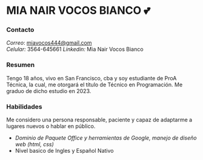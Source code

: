 # MIA NAIR VOCOS BIANCO :two_hearts:
### Contacto
*Correo*: miavocos444@gmail.com <br>
*Celular:* 3564-645661
*Linkedin:* Mia Nair Vocos Bianco
### Resumen
Tengo 18 años, vivo en San Francisco, cba y soy estudiante de ProA Técnica, la cual, me otorgará el título de Técnico en Programación. Me graduo de dicho estudio en 2023.
### Habilidades
Me considero una persona responsable, paciente y capaz de adaptarme a lugares nuevos o hablar en público. 
- *Dominio de Paquete Office y herramientas de Google, manejo de diseño web (html, css)*
- Nivel basico de Ingles y Español Nativo
